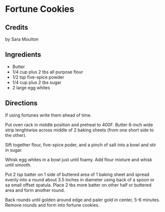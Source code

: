 # Fortune Cookies 

<!-- BEGIN content -->

## Credits

by Sara Moulton

## Ingredients

- Butter
- 1/4 cup plus 2 tbs all purpose flour
- 1/2 tsp five-spice powder
- 1/4 cup plus 2 tbs sugar
- 2 large egg whites

## Directions

If using fortunes write them ahead of time.  
  
 Put oven rack in middle position and preheat to 400F. Butter 6-inch wide strip lenghtwise across middle of 2 baking sheets (from one short side to the other).  
  
 Sift together flour, five-spice poder, and a pinch of salt into a bowl and stir in sugar.  
  
 Whisk egg whites in a bowl just until foamy. Add flour mixture and whisk until smooth.  
  
 Put 2 tsp batter on 1 side of buttered area of 1 baking sheet and spread evenly into a round about 3.5 inches in diameter using back of a spoon or sa small offset spatula. Place 2 tbs more batter on other half or buttered area and form another round.  
  
 Back rounds until golden around edge and paler gold in center, 5-6 minutes. Remove rounds and form into fortune cookies.

<!-- Saved in parser cache with key mudabon_recipe:pcache:idhash:1488-0!1!0!0!!en!2 and timestamp 20071117180052 --><!-- END content -->

